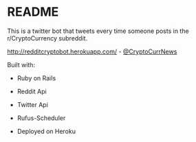 # README

This is a twitter bot that tweets every time someone posts in the r/CryptoCurrency subreddit. 

http://redditcryptobot.herokuapp.com/ - [@CryptoCurrNews](https://twitter.com/CryptoCurrNews)

Built with:

- Ruby on Rails

- Reddit Api

- Twitter Api

- Rufus-Scheduler

- Deployed on Heroku
